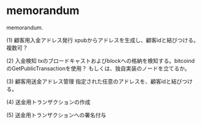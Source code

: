 # memorandum
memorandum.

(1) 顧客用入金アドレス発行
xpubからアドレスを生成し、顧客idと結びつける。複数可？

(2) 入金検知
txのブロードキャストおよびblockへの格納を検知する。bitcoindのGetPublicTransactionを使用？
もしくは、独自実装のノードを立てるか。

(3) 顧客用送金アドレス管理
指定された任意のアドレスを、顧客idと結びつける。

(4) 送金用トランザクションの作成

(5) 送金用トランザクションへの署名付与


